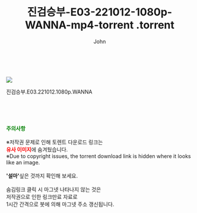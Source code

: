 ﻿---
layout: post
title:  "                   진검승부-E03-221012-1080p-WANNA-mp4-torrent                .torrent"
author: John
categories: [ 드라마 ]
tags: [  ]
image: https://torrentrj58.com/uploadfile/full/71b66f20f05d11a1ae79d65c04b9599ea86d35ea.jpg 
description: "                   진검승부-E03-221012-1080p-WANNA-mp4-torrent                 torrent 정보 공유"
toc: true
toc_sticky: true
---

<br>
<p><img src="https://torrentrj58.com/uploadfile/full/71b66f20f05d11a1ae79d65c04b9599ea86d35ea.jpg"/></p>
 진검승부.E03.221012.1080p.WANNA  
    
<br><br><br>
<p data-ke-size="size16"><b><span style="color: green;">주의사항</span></b><br /><br />※저작권 문제로 인해 토렌트 다운로드 링크는<br /><b><span style="color: red;">유사 이미지</span></b>에 숨겨뒀습니다.<br />※Due to copyright issues, the torrent download link is hidden where it looks like an image.<br /><br /><b>'설마'</b>싶은 것까지 확인해 보세요.<br /><br />숨김링크 클릭 시 마그넷 나타나지 않는 것은<br />저작권으로 인한 링크만료 자료로<br />1시간 간격으로 봇에 의해 마그넷 주소 갱신됩니다.</p>

